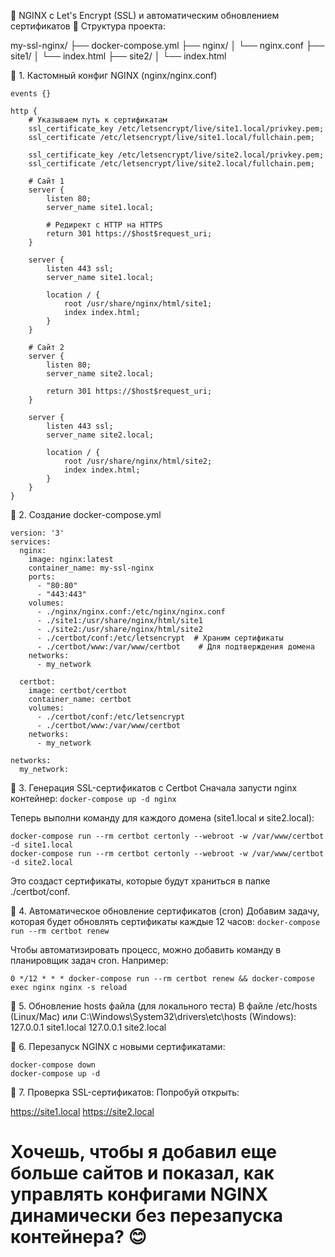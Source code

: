 🔐 NGINX с Let's Encrypt (SSL) и автоматическим обновлением сертификатов
📂 Структура проекта:

my-ssl-nginx/
├── docker-compose.yml
├── nginx/
│   └── nginx.conf
├── site1/
│   └── index.html
├── site2/
│   └── index.html

📌 1. Кастомный конфиг NGINX (nginx/nginx.conf)
```
events {}

http {
    # Указываем путь к сертификатам
    ssl_certificate_key /etc/letsencrypt/live/site1.local/privkey.pem;
    ssl_certificate /etc/letsencrypt/live/site1.local/fullchain.pem;

    ssl_certificate_key /etc/letsencrypt/live/site2.local/privkey.pem;
    ssl_certificate /etc/letsencrypt/live/site2.local/fullchain.pem;

    # Сайт 1
    server {
        listen 80;
        server_name site1.local;
        
        # Редирект с HTTP на HTTPS
        return 301 https://$host$request_uri;
    }

    server {
        listen 443 ssl;
        server_name site1.local;

        location / {
            root /usr/share/nginx/html/site1;
            index index.html;
        }
    }

    # Сайт 2
    server {
        listen 80;
        server_name site2.local;

        return 301 https://$host$request_uri;
    }

    server {
        listen 443 ssl;
        server_name site2.local;

        location / {
            root /usr/share/nginx/html/site2;
            index index.html;
        }
    }
}
```
📌 2. Создание docker-compose.yml
```
version: '3'
services:
  nginx:
    image: nginx:latest
    container_name: my-ssl-nginx
    ports:
      - "80:80"
      - "443:443"
    volumes:
      - ./nginx/nginx.conf:/etc/nginx/nginx.conf
      - ./site1:/usr/share/nginx/html/site1
      - ./site2:/usr/share/nginx/html/site2
      - ./certbot/conf:/etc/letsencrypt  # Храним сертификаты
      - ./certbot/www:/var/www/certbot    # Для подтверждения домена
    networks:
      - my_network

  certbot:
    image: certbot/certbot
    container_name: certbot
    volumes:
      - ./certbot/conf:/etc/letsencrypt
      - ./certbot/www:/var/www/certbot
    networks:
      - my_network

networks:
  my_network:
```
📌 3. Генерация SSL-сертификатов с Certbot
Сначала запусти nginx контейнер: ``` docker-compose up -d nginx ```

Теперь выполни команду для каждого домена (site1.local и site2.local):
```
docker-compose run --rm certbot certonly --webroot -w /var/www/certbot -d site1.local
docker-compose run --rm certbot certonly --webroot -w /var/www/certbot -d site2.local
```

Это создаст сертификаты, которые будут храниться в папке ./certbot/conf.

📌 4. Автоматическое обновление сертификатов (cron)
Добавим задачу, которая будет обновлять сертификаты каждые 12 часов:  ``` docker-compose run --rm certbot renew ```

Чтобы автоматизировать процесс, можно добавить команду в планировщик задач cron. Например:
``` 
0 */12 * * * docker-compose run --rm certbot renew && docker-compose exec nginx nginx -s reload
```
📌 5. Обновление hosts файла (для локального теста)
В файле /etc/hosts (Linux/Mac) или C:\Windows\System32\drivers\etc\hosts (Windows):
127.0.0.1 site1.local
127.0.0.1 site2.local

📌 6. Перезапуск NGINX с новыми сертификатами:
```
docker-compose down
docker-compose up -d
```
📌 7. Проверка SSL-сертификатов:
Попробуй открыть:

https://site1.local
https://site2.local


# Хочешь, чтобы я добавил еще больше сайтов и показал, как управлять конфигами NGINX динамически без перезапуска контейнера? 😊




